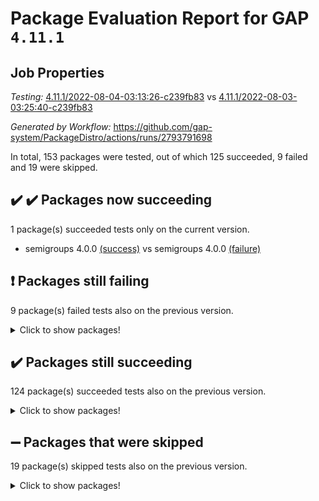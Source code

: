 # Package Evaluation Report for GAP `4.11.1`

## Job Properties

*Testing:* [4.11.1/2022-08-04-03:13:26-c239fb83](https://github.com/gap-system/PackageDistro/blob/data/reports/4.11.1/2022-08-04-03:13:26-c239fb83) vs [4.11.1/2022-08-03-03:25:40-c239fb83](https://github.com/gap-system/PackageDistro/blob/data/reports/4.11.1/2022-08-03-03:25:40-c239fb83)

*Generated by Workflow:* https://github.com/gap-system/PackageDistro/actions/runs/2793791698

In total, 153 packages were tested, out of which 125 succeeded, 9 failed and 19 were skipped.

## :heavy_check_mark: :heavy_check_mark: Packages now succeeding

1 package(s) succeeded tests only on the current version.
- semigroups 4.0.0 [(success)](https://github.com/gap-system/PackageDistro/runs/7664514600?check_suite_focus=true) vs semigroups 4.0.0 [(failure)](https://github.com/gap-system/PackageDistro/runs/7644223040?check_suite_focus=true)

## :exclamation: Packages still failing

9 package(s) failed tests also on the previous version.
<details><summary>Click to show packages!</summary>

- atlasrep 2.1.2 [(failure)](https://github.com/gap-system/PackageDistro/runs/7664507211?check_suite_focus=true)
- ctbllib 1.3.4 [(failure)](https://github.com/gap-system/PackageDistro/runs/7664508157?check_suite_focus=true)
- cvec 2.7.5 [(failure)](https://github.com/gap-system/PackageDistro/runs/7664508307?check_suite_focus=true)
- francy 1.2.4 [(failure)](https://github.com/gap-system/PackageDistro/runs/7664509970?check_suite_focus=true)
- hap 1.46 [(failure)](https://github.com/gap-system/PackageDistro/runs/7664511004?check_suite_focus=true)
- orb 4.8.5 [(failure)](https://github.com/gap-system/PackageDistro/runs/7664513411?check_suite_focus=true)
- packagemanager 1.2 [(failure)](https://github.com/gap-system/PackageDistro/runs/7664513451?check_suite_focus=true)
- recog 1.3.2 [(failure)](https://github.com/gap-system/PackageDistro/runs/7664514180?check_suite_focus=true)
- wedderga 4.10.2 [(failure)](https://github.com/gap-system/PackageDistro/runs/7664516229?check_suite_focus=true)
</details>

## :heavy_check_mark: Packages still succeeding

124 package(s) succeeded tests also on the previous version.
<details><summary>Click to show packages!</summary>

- ace 5.5 [(success)](https://github.com/gap-system/PackageDistro/runs/7664506916?check_suite_focus=true)
- aclib 1.3.2 [(success)](https://github.com/gap-system/PackageDistro/runs/7664507026?check_suite_focus=true)
- agt 0.2 [(success)](https://github.com/gap-system/PackageDistro/runs/7664507084?check_suite_focus=true)
- alnuth 3.2.1 [(success)](https://github.com/gap-system/PackageDistro/runs/7664507129?check_suite_focus=true)
- anupq 3.2.6 [(success)](https://github.com/gap-system/PackageDistro/runs/7664507172?check_suite_focus=true)
- autodoc 2022.07.10 [(success)](https://github.com/gap-system/PackageDistro/runs/7664507260?check_suite_focus=true)
- automata 1.15 [(success)](https://github.com/gap-system/PackageDistro/runs/7664507299?check_suite_focus=true)
- automgrp 1.3.2 [(success)](https://github.com/gap-system/PackageDistro/runs/7664507369?check_suite_focus=true)
- autpgrp 1.10.2 [(success)](https://github.com/gap-system/PackageDistro/runs/7664507413?check_suite_focus=true)
- cap 2022.06-05 [(success)](https://github.com/gap-system/PackageDistro/runs/7664507489?check_suite_focus=true)
- caratinterface 2.3.4 [(success)](https://github.com/gap-system/PackageDistro/runs/7664507528?check_suite_focus=true)
- cddinterface 2020.06.24 [(success)](https://github.com/gap-system/PackageDistro/runs/7664507571?check_suite_focus=true)
- circle 1.6.5 [(success)](https://github.com/gap-system/PackageDistro/runs/7664507629?check_suite_focus=true)
- classicpres 1.22 [(success)](https://github.com/gap-system/PackageDistro/runs/7664507676?check_suite_focus=true)
- cohomolo 1.6.10 [(success)](https://github.com/gap-system/PackageDistro/runs/7664507734?check_suite_focus=true)
- congruence 1.2.4 [(success)](https://github.com/gap-system/PackageDistro/runs/7664507799?check_suite_focus=true)
- corelg 1.56 [(success)](https://github.com/gap-system/PackageDistro/runs/7664507863?check_suite_focus=true)
- crime 1.6 [(success)](https://github.com/gap-system/PackageDistro/runs/7664507905?check_suite_focus=true)
- crisp 1.4.5 [(success)](https://github.com/gap-system/PackageDistro/runs/7664507964?check_suite_focus=true)
- crypting 0.10 [(success)](https://github.com/gap-system/PackageDistro/runs/7664508012?check_suite_focus=true)
- cryst 4.1.25 [(success)](https://github.com/gap-system/PackageDistro/runs/7664508065?check_suite_focus=true)
- crystcat 1.1.10 [(success)](https://github.com/gap-system/PackageDistro/runs/7664508113?check_suite_focus=true)
- cubefree 1.19 [(success)](https://github.com/gap-system/PackageDistro/runs/7664508197?check_suite_focus=true)
- curlinterface 2.2.2 [(success)](https://github.com/gap-system/PackageDistro/runs/7664508262?check_suite_focus=true)
- datastructures 0.2.7 [(success)](https://github.com/gap-system/PackageDistro/runs/7664508367?check_suite_focus=true)
- deepthought 1.0.5 [(success)](https://github.com/gap-system/PackageDistro/runs/7664508428?check_suite_focus=true)
- design 1.7 [(success)](https://github.com/gap-system/PackageDistro/runs/7664508518?check_suite_focus=true)
- difsets 2.3.1 [(success)](https://github.com/gap-system/PackageDistro/runs/7664508667?check_suite_focus=true)
- digraphs 1.5.3 [(success)](https://github.com/gap-system/PackageDistro/runs/7664508830?check_suite_focus=true)
- edim 1.3.5 [(success)](https://github.com/gap-system/PackageDistro/runs/7664508960?check_suite_focus=true)
- example 4.3.2 [(success)](https://github.com/gap-system/PackageDistro/runs/7664509077?check_suite_focus=true)
- factint 1.6.3 [(success)](https://github.com/gap-system/PackageDistro/runs/7664509187?check_suite_focus=true)
- ferret 1.0.8 [(success)](https://github.com/gap-system/PackageDistro/runs/7664509256?check_suite_focus=true)
- fga 1.4.0 [(success)](https://github.com/gap-system/PackageDistro/runs/7664509326?check_suite_focus=true)
- fining 1.5 [(success)](https://github.com/gap-system/PackageDistro/runs/7664509419?check_suite_focus=true)
- float 1.0.3 [(success)](https://github.com/gap-system/PackageDistro/runs/7664509500?check_suite_focus=true)
- format 1.4.3 [(success)](https://github.com/gap-system/PackageDistro/runs/7664509599?check_suite_focus=true)
- forms 1.2.8 [(success)](https://github.com/gap-system/PackageDistro/runs/7664509700?check_suite_focus=true)
- fplsa 1.2.5 [(success)](https://github.com/gap-system/PackageDistro/runs/7664509816?check_suite_focus=true)
- fr 2.4.9 [(success)](https://github.com/gap-system/PackageDistro/runs/7664509879?check_suite_focus=true)
- fwtree 1.3 [(success)](https://github.com/gap-system/PackageDistro/runs/7664510054?check_suite_focus=true)
- gbnp 1.0.5 [(success)](https://github.com/gap-system/PackageDistro/runs/7664510136?check_suite_focus=true)
- generalizedmorphismsforcap 2022.05-01 [(success)](https://github.com/gap-system/PackageDistro/runs/7664510227?check_suite_focus=true)
- genss 1.6.7 [(success)](https://github.com/gap-system/PackageDistro/runs/7664510329?check_suite_focus=true)
- gradedringforhomalg 2022.07-01 [(success)](https://github.com/gap-system/PackageDistro/runs/7664510464?check_suite_focus=true)
- grape 4.8.5 [(success)](https://github.com/gap-system/PackageDistro/runs/7664510578?check_suite_focus=true)
- groupoids 1.69 [(success)](https://github.com/gap-system/PackageDistro/runs/7664510694?check_suite_focus=true)
- grpconst 2.6.2 [(success)](https://github.com/gap-system/PackageDistro/runs/7664510755?check_suite_focus=true)
- guarana 0.96.3 [(success)](https://github.com/gap-system/PackageDistro/runs/7664510839?check_suite_focus=true)
- guava 3.16 [(success)](https://github.com/gap-system/PackageDistro/runs/7664510931?check_suite_focus=true)
- hapcryst 0.1.15 [(success)](https://github.com/gap-system/PackageDistro/runs/7664511102?check_suite_focus=true)
- hecke 1.5.3 [(success)](https://github.com/gap-system/PackageDistro/runs/7664511175?check_suite_focus=true)
- help 3.5 [(success)](https://github.com/gap-system/PackageDistro/runs/7664511249?check_suite_focus=true)
- idrel 2.44 [(success)](https://github.com/gap-system/PackageDistro/runs/7664511326?check_suite_focus=true)
- images 1.3.1 [(success)](https://github.com/gap-system/PackageDistro/runs/7664511461?check_suite_focus=true)
- intpic 0.3.0 [(success)](https://github.com/gap-system/PackageDistro/runs/7664511531?check_suite_focus=true)
- io 4.7.2 [(success)](https://github.com/gap-system/PackageDistro/runs/7664511601?check_suite_focus=true)
- irredsol 1.4.3 [(success)](https://github.com/gap-system/PackageDistro/runs/7664511664?check_suite_focus=true)
- json 2.1.0 [(success)](https://github.com/gap-system/PackageDistro/runs/7664511729?check_suite_focus=true)
- jupyterkernel 1.4.1 [(success)](https://github.com/gap-system/PackageDistro/runs/7664511796?check_suite_focus=true)
- jupyterviz 1.5.1 [(success)](https://github.com/gap-system/PackageDistro/runs/7664511858?check_suite_focus=true)
- kan 1.34 [(success)](https://github.com/gap-system/PackageDistro/runs/7664511930?check_suite_focus=true)
- kbmag 1.5.9 [(success)](https://github.com/gap-system/PackageDistro/runs/7664511992?check_suite_focus=true)
- laguna 3.9.5 [(success)](https://github.com/gap-system/PackageDistro/runs/7664512062?check_suite_focus=true)
- liealgdb 2.2.1 [(success)](https://github.com/gap-system/PackageDistro/runs/7664512160?check_suite_focus=true)
- liepring 2.6 [(success)](https://github.com/gap-system/PackageDistro/runs/7664512243?check_suite_focus=true)
- liering 2.4.2 [(success)](https://github.com/gap-system/PackageDistro/runs/7664512343?check_suite_focus=true)
- linearalgebraforcap 2022.06-03 [(success)](https://github.com/gap-system/PackageDistro/runs/7664512412?check_suite_focus=true)
- loops 3.4.2 [(success)](https://github.com/gap-system/PackageDistro/runs/7664512487?check_suite_focus=true)
- lpres 1.0.3 [(success)](https://github.com/gap-system/PackageDistro/runs/7664512558?check_suite_focus=true)
- majoranaalgebras 1.4 [(success)](https://github.com/gap-system/PackageDistro/runs/7664512655?check_suite_focus=true)
- mapclass 1.4.5 [(success)](https://github.com/gap-system/PackageDistro/runs/7664512738?check_suite_focus=true)
- matgrp 0.64 [(success)](https://github.com/gap-system/PackageDistro/runs/7664512801?check_suite_focus=true)
- modisom 2.5.2 [(success)](https://github.com/gap-system/PackageDistro/runs/7664512868?check_suite_focus=true)
- modulepresentationsforcap 2022.05-03 [(success)](https://github.com/gap-system/PackageDistro/runs/7664512917?check_suite_focus=true)
- monoidalcategories 2022.06-07 [(success)](https://github.com/gap-system/PackageDistro/runs/7664512977?check_suite_focus=true)
- nconvex 2020.11-04 [(success)](https://github.com/gap-system/PackageDistro/runs/7664513034?check_suite_focus=true)
- nilmat 1.4.1 [(success)](https://github.com/gap-system/PackageDistro/runs/7664513095?check_suite_focus=true)
- nock 1.5 [(success)](https://github.com/gap-system/PackageDistro/runs/7664513143?check_suite_focus=true)
- normalizinterface 1.3.3 [(success)](https://github.com/gap-system/PackageDistro/runs/7664513208?check_suite_focus=true)
- nq 2.5.8 [(success)](https://github.com/gap-system/PackageDistro/runs/7664513269?check_suite_focus=true)
- numericalsgps 1.3.1 [(success)](https://github.com/gap-system/PackageDistro/runs/7664513316?check_suite_focus=true)
- openmath 11.5.1 [(success)](https://github.com/gap-system/PackageDistro/runs/7664513367?check_suite_focus=true)
- patternclass 2.4.2 [(success)](https://github.com/gap-system/PackageDistro/runs/7664513490?check_suite_focus=true)
- permut 2.0.4 [(success)](https://github.com/gap-system/PackageDistro/runs/7664513547?check_suite_focus=true)
- polenta 1.3.10 [(success)](https://github.com/gap-system/PackageDistro/runs/7664513592?check_suite_focus=true)
- polymaking 0.8.6 [(success)](https://github.com/gap-system/PackageDistro/runs/7664513649?check_suite_focus=true)
- primgrp 3.4.2 [(success)](https://github.com/gap-system/PackageDistro/runs/7664513715?check_suite_focus=true)
- profiling 2.5.0 [(success)](https://github.com/gap-system/PackageDistro/runs/7664513770?check_suite_focus=true)
- qpa 1.34 [(success)](https://github.com/gap-system/PackageDistro/runs/7664513828?check_suite_focus=true)
- quagroup 1.8.3 [(success)](https://github.com/gap-system/PackageDistro/runs/7664513927?check_suite_focus=true)
- radiroot 2.9 [(success)](https://github.com/gap-system/PackageDistro/runs/7664513979?check_suite_focus=true)
- rcwa 4.7.0 [(success)](https://github.com/gap-system/PackageDistro/runs/7664514033?check_suite_focus=true)
- rds 1.8 [(success)](https://github.com/gap-system/PackageDistro/runs/7664514114?check_suite_focus=true)
- repndecomp 1.2.1 [(success)](https://github.com/gap-system/PackageDistro/runs/7664514273?check_suite_focus=true)
- repsn 3.1.0 [(success)](https://github.com/gap-system/PackageDistro/runs/7664514348?check_suite_focus=true)
- resclasses 4.7.3 [(success)](https://github.com/gap-system/PackageDistro/runs/7664514431?check_suite_focus=true)
- scscp 2.3.1 [(success)](https://github.com/gap-system/PackageDistro/runs/7664514525?check_suite_focus=true)
- sglppow 2.2 [(success)](https://github.com/gap-system/PackageDistro/runs/7664514679?check_suite_focus=true)
- sgpviz 0.999.5 [(success)](https://github.com/gap-system/PackageDistro/runs/7664514742?check_suite_focus=true)
- simpcomp 2.1.14 [(success)](https://github.com/gap-system/PackageDistro/runs/7664514793?check_suite_focus=true)
- singular 2020.12.18 [(success)](https://github.com/gap-system/PackageDistro/runs/7664514848?check_suite_focus=true)
- sla 1.5.3 [(success)](https://github.com/gap-system/PackageDistro/runs/7664514913?check_suite_focus=true)
- smallgrp 1.5 [(success)](https://github.com/gap-system/PackageDistro/runs/7664514988?check_suite_focus=true)
- smallsemi 0.6.13 [(success)](https://github.com/gap-system/PackageDistro/runs/7664515042?check_suite_focus=true)
- sonata 2.9.4 [(success)](https://github.com/gap-system/PackageDistro/runs/7664515089?check_suite_focus=true)
- sophus 1.25 [(success)](https://github.com/gap-system/PackageDistro/runs/7664515121?check_suite_focus=true)
- spinsym 1.5.2 [(success)](https://github.com/gap-system/PackageDistro/runs/7664515177?check_suite_focus=true)
- symbcompcc 1.3.2 [(success)](https://github.com/gap-system/PackageDistro/runs/7664515241?check_suite_focus=true)
- thelma 1.3 [(success)](https://github.com/gap-system/PackageDistro/runs/7664515293?check_suite_focus=true)
- tomlib 1.2.9 [(success)](https://github.com/gap-system/PackageDistro/runs/7664515349?check_suite_focus=true)
- toric 1.9.5 [(success)](https://github.com/gap-system/PackageDistro/runs/7664515395?check_suite_focus=true)
- toricvarieties 2022.07.13 [(success)](https://github.com/gap-system/PackageDistro/runs/7664515494?check_suite_focus=true)
- transgrp 3.6.3 [(success)](https://github.com/gap-system/PackageDistro/runs/7664515550?check_suite_focus=true)
- ugaly 4.0.3 [(success)](https://github.com/gap-system/PackageDistro/runs/7664515635?check_suite_focus=true)
- unipot 1.5 [(success)](https://github.com/gap-system/PackageDistro/runs/7664515697?check_suite_focus=true)
- unitlib 4.1.0 [(success)](https://github.com/gap-system/PackageDistro/runs/7664515780?check_suite_focus=true)
- utils 0.75 [(success)](https://github.com/gap-system/PackageDistro/runs/7664515921?check_suite_focus=true)
- uuid 0.7 [(success)](https://github.com/gap-system/PackageDistro/runs/7664516029?check_suite_focus=true)
- walrus 0.9991 [(success)](https://github.com/gap-system/PackageDistro/runs/7664516127?check_suite_focus=true)
- xmod 2.88 [(success)](https://github.com/gap-system/PackageDistro/runs/7664516344?check_suite_focus=true)
- xmodalg 1.22 [(success)](https://github.com/gap-system/PackageDistro/runs/7664516442?check_suite_focus=true)
- yangbaxter 0.10.0 [(success)](https://github.com/gap-system/PackageDistro/runs/7664516516?check_suite_focus=true)
- zeromqinterface 0.14 [(success)](https://github.com/gap-system/PackageDistro/runs/7664516584?check_suite_focus=true)
</details>

## :heavy_minus_sign: Packages that were skipped

19 package(s) skipped tests also on the previous version.
<details><summary>Click to show packages!</summary>

- 4ti2interface 2022.03-01 [(skipped)](https://github.com/gap-system/PackageDistro/runs/7664427888?check_suite_focus=true)
- browse 1.8.14 [(skipped)](https://github.com/gap-system/PackageDistro/runs/7664427888?check_suite_focus=true)
- examplesforhomalg 2022.03-01 [(skipped)](https://github.com/gap-system/PackageDistro/runs/7664427888?check_suite_focus=true)
- gapdoc 1.6.5 [(skipped)](https://github.com/gap-system/PackageDistro/runs/7664427888?check_suite_focus=true)
- gauss 2022.03-01 [(skipped)](https://github.com/gap-system/PackageDistro/runs/7664427888?check_suite_focus=true)
- gaussforhomalg 2022.03-01 [(skipped)](https://github.com/gap-system/PackageDistro/runs/7664427888?check_suite_focus=true)
- gradedmodules 2022.03-01 [(skipped)](https://github.com/gap-system/PackageDistro/runs/7664427888?check_suite_focus=true)
- homalg 2022.03-01 [(skipped)](https://github.com/gap-system/PackageDistro/runs/7664427888?check_suite_focus=true)
- homalgtocas 2022.07-01 [(skipped)](https://github.com/gap-system/PackageDistro/runs/7664427888?check_suite_focus=true)
- io_forhomalg 2022.03-01 [(skipped)](https://github.com/gap-system/PackageDistro/runs/7664427888?check_suite_focus=true)
- itc 1.5.1 [(skipped)](https://github.com/gap-system/PackageDistro/runs/7664427888?check_suite_focus=true)
- localizeringforhomalg 2022.03-01 [(skipped)](https://github.com/gap-system/PackageDistro/runs/7664427888?check_suite_focus=true)
- matricesforhomalg 2022.06-01 [(skipped)](https://github.com/gap-system/PackageDistro/runs/7664427888?check_suite_focus=true)
- modules 2022.03-01 [(skipped)](https://github.com/gap-system/PackageDistro/runs/7664427888?check_suite_focus=true)
- polycyclic 2.16 [(skipped)](https://github.com/gap-system/PackageDistro/runs/7664427888?check_suite_focus=true)
- ringsforhomalg 2022.07-01 [(skipped)](https://github.com/gap-system/PackageDistro/runs/7664427888?check_suite_focus=true)
- sco 2022.03-01 [(skipped)](https://github.com/gap-system/PackageDistro/runs/7664427888?check_suite_focus=true)
- toolsforhomalg 2022.05-01 [(skipped)](https://github.com/gap-system/PackageDistro/runs/7664427888?check_suite_focus=true)
- xgap 4.31 [(skipped)](https://github.com/gap-system/PackageDistro/runs/7664427888?check_suite_focus=true)
</details>

